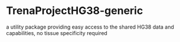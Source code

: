 # TrenaProjectHG38-generic
a utility package providing easy access to the shared HG38 data and capabilities, no tissue specificity required
